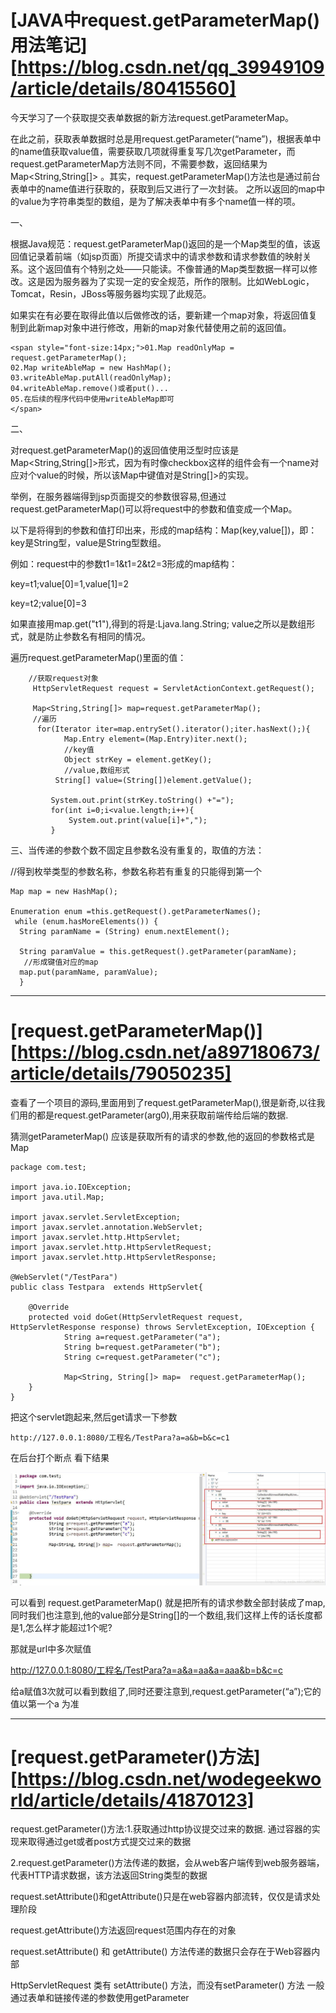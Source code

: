 # [JAVA中request.getParameterMap()用法笔记][https://blog.csdn.net/qq_39949109/article/details/80415560]

 今天学习了一个获取提交表单数据的新方法request.getParameterMap。

 在此之前，获取表单数据时总是用request.getParameter(“name”)，根据表单中的name值获取value值，需要获取几项就得重复写几次getParameter，而request.getParameterMap方法则不同，不需要参数，返回结果为Map<String,String[]> 。其实，request.getParameterMap()方法也是通过前台表单中的name值进行获取的，获取到后又进行了一次封装。 之所以返回的map中的value为字符串类型的数组，是为了解决表单中有多个name值一样的项。

 

一、

   根据Java规范：request.getParameterMap()返回的是一个Map类型的值，该返回值记录着前端（如jsp页面）所提交请求中的请求参数和请求参数值的映射关系。这个返回值有个特别之处——只能读。不像普通的Map类型数据一样可以修改。这是因为服务器为了实现一定的安全规范，所作的限制。比如WebLogic，Tomcat，Resin，JBoss等服务器均实现了此规范。

  如果实在有必要在取得此值以后做修改的话，要新建一个map对象，将返回值复制到此新map对象中进行修改，用新的map对象代替使用之前的返回值。

```
<span style="font-size:14px;">01.Map readOnlyMap = request.getParameterMap();  
02.Map writeAbleMap = new HashMap();  
03.writeAbleMap.putAll(readOnlyMap);  
04.writeAbleMap.remove()或者put()...  
05.在后续的程序代码中使用writeAbleMap即可  
</span>
```

二、

  对request.getParameterMap()的返回值使用泛型时应该是Map<String,String[]>形式，因为有时像checkbox这样的组件会有一个name对应对个value的时候，所以该Map中键值对是<String-->String[]>的实现。

  举例，在服务器端得到jsp页面提交的参数很容易,但通过request.getParameterMap()可以将request中的参数和值变成一个Map。

  以下是将得到的参数和值打印出来，形成的map结构：Map(key,value[])，即：key是String型，value是String型数组。

例如：request中的参数t1=1&t1=2&t2=3形成的map结构：

key=t1;value[0]=1,value[1]=2



key=t2;value[0]=3

如果直接用map.get("t1"),得到的将是:Ljava.lang.String;  value之所以是数组形式，就是防止参数名有相同的情况。

遍历request.getParameterMap()里面的值：

```
    //获取request对象
     HttpServletRequest request = ServletActionContext.getRequest();
        
     Map<String,String[]> map=request.getParameterMap();
     //遍历
      for(Iterator iter=map.entrySet().iterator();iter.hasNext();){
        	Map.Entry element=(Map.Entry)iter.next();
        	//key值
        	Object strKey = element.getKey();
        	//value,数组形式
          String[] value=(String[])element.getValue();
 
         System.out.print(strKey.toString() +"=");
         for(int i=0;i<value.length;i++){
             System.out.print(value[i]+",");
         }           
```

三、当传递的参数个数不固定且参数名没有重复的，取值的方法：

//得到枚举类型的参数名称，参数名称若有重复的只能得到第一个

```
Map map = new HashMap();

Enumeration enum =this.getRequest().getParameterNames();  
 while (enum.hasMoreElements()) {  
  String paramName = (String) enum.nextElement();  
   
  String paramValue = this.getRequest().getParameter(paramName);  
   //形成键值对应的map  
  map.put(paramName, paramValue);  
  }  
```



------



# [request.getParameterMap()][https://blog.csdn.net/a897180673/article/details/79050235]



查看了一个项目的源码,里面用到了request.getParameterMap(),很是新奇,以往我们用的都是request.getParameter(arg0),用来获取前端传给后端的数据.

猜测getParameterMap() 应该是获取所有的请求的参数,他的返回的参数格式是Map

```
package com.test;

import java.io.IOException;
import java.util.Map;

import javax.servlet.ServletException;
import javax.servlet.annotation.WebServlet;
import javax.servlet.http.HttpServlet;
import javax.servlet.http.HttpServletRequest;
import javax.servlet.http.HttpServletResponse;

@WebServlet("/TestPara")
public class Testpara  extends HttpServlet{

    @Override
    protected void doGet(HttpServletRequest request, HttpServletResponse response) throws ServletException, IOException {
            String a=request.getParameter("a");
            String b=request.getParameter("b");
            String c=request.getParameter("c");

            Map<String, String[]> map=  request.getParameterMap();
    }
}
```

把这个servlet跑起来,然后get请求一下参数

```
http://127.0.0.1:8080/工程名/TestPara?a=a&b=b&c=c1
```

在后台打个断点 看下结果

![这里写图片描述](JAVA中request.getParameterMap()用法笔记.assets/20180113112457203)

可以看到 request.getParameterMap() 就是把所有的请求参数全部封装成了map,
同时我们也注意到,他的value部分是String[]的一个数组,我们这样上传的话长度都是1,怎么样才能超过1个呢?

那就是url中多次赋值


http://127.0.0.1:8080/工程名/TestPara?a=a&a=aa&a=aaa&b=b&c=c



给a赋值3次就可以看到数组了,同时还要注意到,request.getParameter(“a”);它的值以第一个a 为准



-----



# [request.getParameter()方法][https://blog.csdn.net/wodegeekworld/article/details/41870123]

request.getParameter()方法:1.获取通过http协议提交过来的数据.       通过容器的实现来取得通过get或者post方式提交过来的数据

2.request.getParameter()方法传递的数据，会从web客户端传到web服务器端，代表HTTP请求数据，该方法返回String类型的数据

request.setAttribute()和getAttribute()只是在web容器内部流转，仅仅是请求处理阶段



request.getAttribute()方法返回request范围内存在的对象


request.setAttribute() 和 getAttribute() 方法传递的数据只会存在于Web容器内部

HttpServletRequest 类有 setAttribute() 方法，而没有setParameter() 方法
一般通过表单和链接传递的参数使用getParameter